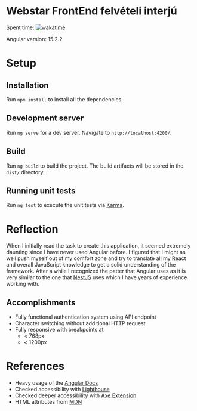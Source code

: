 # Webstar FrontEnd felvételi interjú

Spent time: [![wakatime](https://wakatime.com/badge/user/53a67a53-b1e3-48c2-b73e-7eb7124dacd7/project/c4902c99-3fad-40aa-b427-554d55f6034f.svg)](https://wakatime.com/badge/user/53a67a53-b1e3-48c2-b73e-7eb7124dacd7/project/c4902c99-3fad-40aa-b427-554d55f6034f)

Angular version: 15.2.2

# Setup

## Installation

Run `npm install` to install all the dependencies.

## Development server

Run `ng serve` for a dev server. Navigate to `http://localhost:4200/`.

## Build

Run `ng build` to build the project. The build artifacts will be stored in the `dist/` directory.

## Running unit tests

Run `ng test` to execute the unit tests via [Karma](https://karma-runner.github.io).

# Reflection

When I initially read the task to create this application, it seemed extremely daunting since I have never used Angular before. I figured that I might as well push myself out of my comfort zone and try to translate all my React and overall JavaScript knowledge to get a solid understanding of the framework. After a while I recognized the patter that Angular uses as it is very similar to the one that [NestJS](https://nestjs.com/) uses which I have years of experience working with.

## Accomplishments

- Fully functional authentication system using API endpoint
- Character switching without additional HTTP request
- Fully responsive with breakpoints at
  - < 768px
  - < 1200px
  
# References

- Heavy usage of the [Angular Docs](https://angular.io/docs)
- Checked accessibility with [Lighthouse](https://developers.google.com/web/tools/lighthouse)
- Checked deeper accessibility with [Axe Extension](https://www.deque.com/axe/devtools/chrome-browser-extension/)
- HTML attributes from [MDN](https://developer.mozilla.org/en-US/docs/)
